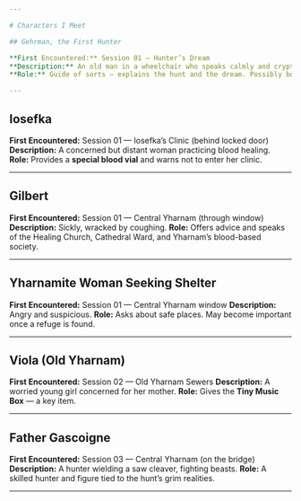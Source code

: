 ```yaml
---

# Characters I Meet

## Gehrman, the First Hunter

**First Encountered:** Session 01 — Hunter’s Dream
**Description:** An old man in a wheelchair who speaks calmly and cryptically.
**Role:** Guide of sorts — explains the hunt and the dream. Possibly bound to this realm.

---
```


## Iosefka

**First Encountered:** Session 01 — Iosefka’s Clinic (behind locked door)
**Description:** A concerned but distant woman practicing blood healing.
**Role:** Provides a **special blood vial** and warns not to enter her clinic.

---

## Gilbert

**First Encountered:** Session 01 — Central Yharnam (through window)
**Description:** Sickly, wracked by coughing.
**Role:** Offers advice and speaks of the Healing Church, Cathedral Ward, and Yharnam’s blood-based society.

---

## Yharnamite Woman Seeking Shelter

**First Encountered:** Session 01 — Central Yharnam window
**Description:** Angry and suspicious.
**Role:** Asks about safe places. May become important once a refuge is found.

---

## Viola (Old Yharnam)

**First Encountered:** Session 02 — Old Yharnam Sewers
**Description:** A worried young girl concerned for her mother.
**Role:** Gives the **Tiny Music Box** — a key item.

---

## Father Gascoigne

**First Encountered:** Session 03 — Central Yharnam (on the bridge)
**Description:** A hunter wielding a saw cleaver, fighting beasts.
**Role:** A skilled hunter and figure tied to the hunt’s grim realities.

---
